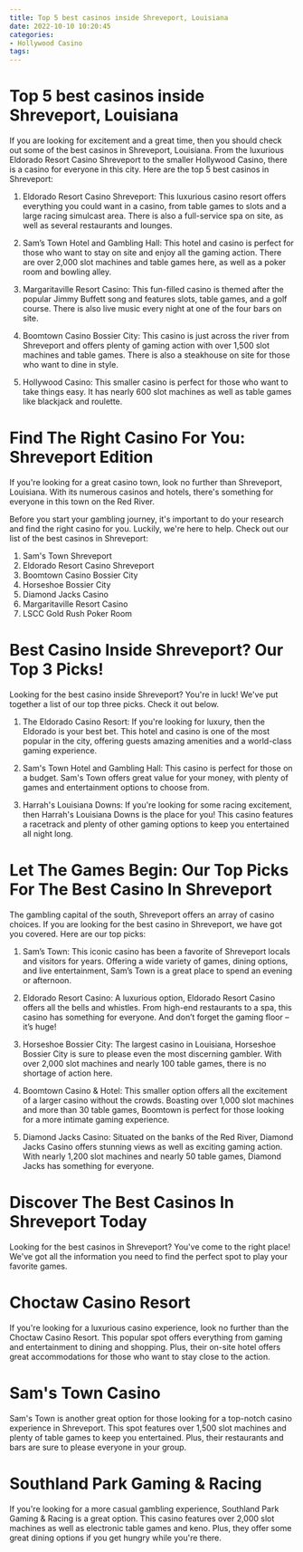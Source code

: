 ```yaml
---
title: Top 5 best casinos inside Shreveport, Louisiana 
date: 2022-10-10 10:20:45
categories:
- Hollywood Casino
tags:
---
```



#  Top 5 best casinos inside Shreveport, Louisiana 

If you are looking for excitement and a great time, then you should check out some of the best casinos in Shreveport, Louisiana. From the luxurious Eldorado Resort Casino Shreveport to the smaller Hollywood Casino, there is a casino for everyone in this city. Here are the top 5 best casinos in Shreveport:

1. Eldorado Resort Casino Shreveport: This luxurious casino resort offers everything you could want in a casino, from table games to slots and a large racing simulcast area. There is also a full-service spa on site, as well as several restaurants and lounges.

2. Sam’s Town Hotel and Gambling Hall: This hotel and casino is perfect for those who want to stay on site and enjoy all the gaming action. There are over 2,000 slot machines and table games here, as well as a poker room and bowling alley.

3. Margaritaville Resort Casino: This fun-filled casino is themed after the popular Jimmy Buffett song and features slots, table games, and a golf course. There is also live music every night at one of the four bars on site.

4. Boomtown Casino Bossier City: This casino is just across the river from Shreveport and offers plenty of gaming action with over 1,500 slot machines and table games. There is also a steakhouse on site for those who want to dine in style.

5. Hollywood Casino: This smaller casino is perfect for those who want to take things easy. It has nearly 600 slot machines as well as table games like blackjack and roulette.

#  Find The Right Casino For You: Shreveport Edition 

If you're looking for a great casino town, look no further than Shreveport, Louisiana. With its numerous casinos and hotels, there's something for everyone in this town on the Red River. 

Before you start your gambling journey, it's important to do your research and find the right casino for you. Luckily, we're here to help. Check out our list of the best casinos in Shreveport: 

1. Sam's Town Shreveport 
2. Eldorado Resort Casino Shreveport 
3. Boomtown Casino Bossier City 
4. Horseshoe Bossier City 
5. Diamond Jacks Casino 
6. Margaritaville Resort Casino 
7. LSCC Gold Rush Poker Room

#  Best Casino Inside Shreveport? Our Top 3 Picks! 

Looking for the best casino inside Shreveport? You're in luck! We've put together a list of our top three picks. Check it out below.

1. The Eldorado Casino Resort: If you're looking for luxury, then the Eldorado is your best bet. This hotel and casino is one of the most popular in the city, offering guests amazing amenities and a world-class gaming experience.

2. Sam's Town Hotel and Gambling Hall: This casino is perfect for those on a budget. Sam's Town offers great value for your money, with plenty of games and entertainment options to choose from.

3. Harrah's Louisiana Downs: If you're looking for some racing excitement, then Harrah's Louisiana Downs is the place for you! This casino features a racetrack and plenty of other gaming options to keep you entertained all night long.

#  Let The Games Begin: Our Top Picks For The Best Casino In Shreveport 

The gambling capital of the south, Shreveport offers an array of casino choices. If you are looking for the best casino in Shreveport, we have got you covered. Here are our top picks: 

1. Sam’s Town: This iconic casino has been a favorite of Shreveport locals and visitors for years. Offering a wide variety of games, dining options, and live entertainment, Sam’s Town is a great place to spend an evening or afternoon.

2. Eldorado Resort Casino: A luxurious option, Eldorado Resort Casino offers all the bells and whistles. From high-end restaurants to a spa, this casino has something for everyone. And don’t forget the gaming floor – it’s huge!

3. Horseshoe Bossier City: The largest casino in Louisiana, Horseshoe Bossier City is sure to please even the most discerning gambler. With over 2,000 slot machines and nearly 100 table games, there is no shortage of action here.

4. Boomtown Casino & Hotel: This smaller option offers all the excitement of a larger casino without the crowds. Boasting over 1,000 slot machines and more than 30 table games, Boomtown is perfect for those looking for a more intimate gaming experience.

5. Diamond Jacks Casino: Situated on the banks of the Red River, Diamond Jacks Casino offers stunning views as well as exciting gaming action. With nearly 1,200 slot machines and nearly 50 table games, Diamond Jacks has something for everyone.

#  Discover The Best Casinos In Shreveport Today

Looking for the best casinos in Shreveport? You've come to the right place! We've got all the information you need to find the perfect spot to play your favorite games.

# Choctaw Casino Resort

If you're looking for a luxurious casino experience, look no further than the Choctaw Casino Resort. This popular spot offers everything from gaming and entertainment to dining and shopping. Plus, their on-site hotel offers great accommodations for those who want to stay close to the action.

# Sam's Town Casino

Sam's Town is another great option for those looking for a top-notch casino experience in Shreveport. This spot features over 1,500 slot machines and plenty of table games to keep you entertained. Plus, their restaurants and bars are sure to please everyone in your group.

# Southland Park Gaming & Racing

If you're looking for a more casual gambling experience, Southland Park Gaming & Racing is a great option. This casino features over 2,000 slot machines as well as electronic table games and keno. Plus, they offer some great dining options if you get hungry while you're there.